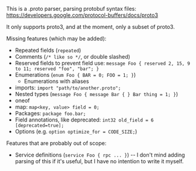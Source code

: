 This is a .proto parser, parsing protobuf syntax files: https://developers.google.com/protocol-buffers/docs/proto3

It only supports proto3, and at the moment, only a subset of proto3.

Missing features (which may be added):

* Repeated fields (`repeated`)
* Comments (`/* like so */`, or double slashed)
* Reserved fields to prevent field use: `message Foo { reserved 2, 15, 9 to 11; reserved "foo", "bar"; }`
* Enumerations (`enum Foo { BAR = 0; FOO = 1; }`)
    * Enumerations with aliases
* imports: `import "path/to/another.proto";`
* Nested types (`message Foo { message Bar { } Bar thing = 1; }`)
* oneof
* map: `map<key, value> field = 0;`
* Packages: `package foo.bar;`
* Field annotations, like deprecated: `int32 old_field = 6 [deprecated=true];`
* Options (e.g. `option optimize_for = CODE_SIZE;`)

Features that are probably out of scope:

* Service definitions (`service Foo { rpc ... }`) -- I don't mind adding parsing
  of this if it's useful, but I have no intention to write it myself.
